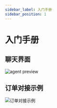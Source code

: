 ```yaml
---
sidebar_label: 入门手册
sidebar_position: 1
---
```


# 入门手册

## 聊天界面

![agent preview](/img/manual/agent/agent_preview.png)

## 订单对接示例

![订单对接示例](/img/develop/chat/orderinfo_agent.png)
